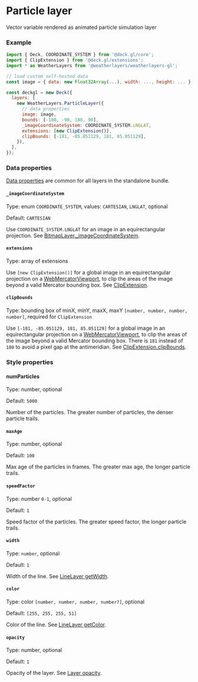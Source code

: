 # Particle layer

Vector variable rendered as animated particle simulation layer

### Example

```javascript
import { Deck, COORDINATE_SYSTEM } from '@deck.gl/core';
import { ClipExtension } from '@deck.gl/extensions';
import * as WeatherLayers from '@weatherlayers/weatherlayers-gl';

// load custom self-hosted data
const image = { data: new Float32Array(...), width: ..., height: ... };

const deckgl = new Deck({
  layers: [
    new WeatherLayers.ParticleLayer({
      // data properties
      image: image,
      bounds: [-180, -90, 180, 90],
      _imageCoordinateSystem: COORDINATE_SYSTEM.LNGLAT,
      extensions: [new ClipExtension()],
      clipBounds: [-181, -85.051129, 181, 85.051129],
    }),
  ],
});
```

### Data properties

[Data properties](../data.md#data-properties) are common for all layers in the standalone bundle.

#### `_imageCoordinateSystem`

Type: enum `COORDINATE_SYSTEM`, values: `CARTESIAN`, `LNGLAT`, optional

Default: `CARTESIAN`

Use `COORDINATE_SYSTEM.LNGLAT` for an image in an equirectangular projection. See [BitmapLayer.\_imageCoordinateSystem](https://deck.gl/docs/api-reference/layers/bitmap-layer#\_imagecoordinatesystem).

#### `extensions`

Type: array of extensions

Use `[new ClipExtension()]` for a global image in an equirectangular projection on a [WebMercatorViewport](https://deck.gl/docs/api-reference/core/web-mercator-viewport), to clip the areas of the image beyond a valid Mercator bounding box. See [ClipExtension](https://deck.gl/docs/api-reference/extensions/clip-extension).

#### `clipBounds`

Type: bounding box of minX, minY, maxX, maxY `[number, number, number, number]`, required for `ClipExtension`

Use `[-181, -85.051129, 181, 85.051129]` for a global image in an equirectangular projection on a [WebMercatorViewport](https://deck.gl/docs/api-reference/core/web-mercator-viewport), to clip the areas of the image beyond a valid Mercator bounding box. There is `181` instead of `180` to avoid a pixel gap at the antimeridian. See [ClipExtension.clipBounds](https://deck.gl/docs/api-reference/extensions/clip-extension#clipbounds).

### Style properties

#### numParticles

Type: number, optional

Default: `5000`

Number of the particles. The greater number of particles, the denser particle trails.

#### `maxAge`

Type: number, optional

Default: `100`

Max age of the particles in frames. The greater max age, the longer particle trails.

#### `speedFactor`

Type: number `0-1`, optional

Default: `1`

Speed factor of the particles. The greater speed factor, the longer particle trails.

#### `width`

Type: `number`, optional

Default: `1`

Width of the line. See [LineLayer getWidth](https://deck.gl/docs/api-reference/layers/line-layer#getwidth).

#### `color`

Type: color `[number, number, number, number?]`, optional

Default: `[255, 255, 255, 51]`

Color of the line. See [LineLayer getColor](https://deck.gl/docs/api-reference/layers/line-layer#getcolor).

#### `opacity`

Type: number, optional

Default: `1`

Opacity of the layer. See [Layer opacity](https://deck.gl/docs/api-reference/core/layer#opacity).
